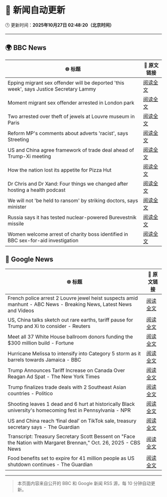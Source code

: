 # 🧠 新闻自动更新

🕒 更新时间：**2025年10月27日 02:48:20（北京时间）**

---

## 🌍 BBC News

| 🌐 标题 | 🔗 原文链接 |
|--------|-------------|
| Epping migrant sex offender will be deported 'this week', says Justice Secretary Lammy | [阅读全文](https://www.bbc.com/news/articles/cwyng49vv10o?at_medium=RSS&at_campaign=rss) |
| Moment migrant sex offender arrested in London park | [阅读全文](https://www.bbc.com/news/videos/c93dk58ev1do?at_medium=RSS&at_campaign=rss) |
| Two arrested over theft of jewels at Louvre museum in Paris | [阅读全文](https://www.bbc.com/news/articles/c2em38pdv0do?at_medium=RSS&at_campaign=rss) |
| Reform MP's comments about adverts 'racist', says Streeting | [阅读全文](https://www.bbc.com/news/articles/cd7rg7wjvgvo?at_medium=RSS&at_campaign=rss) |
| US and China agree framework of trade deal ahead of Trump-Xi meeting | [阅读全文](https://www.bbc.com/news/articles/c1lqj5lz4geo?at_medium=RSS&at_campaign=rss) |
| How the nation lost its appetite for Pizza Hut | [阅读全文](https://www.bbc.com/news/articles/cn97vdpv13wo?at_medium=RSS&at_campaign=rss) |
| Dr Chris and Dr Xand: Four things we changed after hosting a health podcast | [阅读全文](https://www.bbc.com/news/articles/c98nd0d61d0o?at_medium=RSS&at_campaign=rss) |
| We will not 'be held to ransom' by striking doctors, says minister | [阅读全文](https://www.bbc.com/news/articles/cqjwqll257do?at_medium=RSS&at_campaign=rss) |
| Russia says it has tested nuclear-powered Burevestnik missile | [阅读全文](https://www.bbc.com/news/articles/c0qp8ed877jo?at_medium=RSS&at_campaign=rss) |
| ​​Women welcome arrest of charity boss identified in BBC sex-for-aid investigation | [阅读全文](https://www.bbc.com/news/articles/cgkzg680j7lo?at_medium=RSS&at_campaign=rss) |

## 📰 Google News

| 🌐 标题 | 🔗 原文链接 |
|--------|-------------|
| French police arrest 2 Louvre jewel heist suspects amid manhunt - ABC News - Breaking News, Latest News and Videos | [阅读全文](https://news.google.com/rss/articles/CBMiqgFBVV95cUxOcmFsRHh1WEZOR3BDYmFrYjhna0hDenRXUjhEYVFwLXlzMmxEQ3NYRGNYYS1CMmNuOUlwVEphd2o4S2ViLXBEdW5vQ0ZGbTdzb1RJZ2pZNEZzQXp1dXdjR1BZSEdwZEQ2aDZETjVhTEtLOEc4X2JIX1FzazRENGh3OURDZGRPYnJTYU5BN1htTXlrVFg0UHJMX2lxazVSVkxOS0hkanZLZEgyZ9IBrwFBVV95cUxPYnJJUmEzX21zMV9LQmNDRmQzb185Z09qa1duRkFySWh1cFJPRUVvck5vVVgzYXgyMXM5MWhTYnNCRDJxNmZPck1PaGVyaWtuV3JTVnpXdzhlSFJLanV1bXJWeHdJaTRMV3lZYlBjNHo3V3YzYzAtVUdlNGhkcy1MX3M4cHpIVk5oaklrUjRLTjJ5OHJNZ2RqZXNPN01LejZEclJLUF9KaXRRSjdMVzM0?oc=5) |
| US, China talks sketch out rare earths, tariff pause for Trump and Xi to consider - Reuters | [阅读全文](https://news.google.com/rss/articles/CBMiwwFBVV95cUxQcTdoT1B6ejFjeFhvaF9vUVBIbWF5MDRScEI4Z2cyU0g0YUx2MzJmeTFXdTZSZnpwdXYtMkNEZnF5STN5b1lMQnA1aGNROHhwSHE2LUM4SHVVNlRCSnNoOG9sZmQwWVBBUnQ3VlBCVkdTekpDZTBzZnAxMEhwSEkxTWpTa1phMjRvdExOdmVnZnJNOHE4cmNPYUd0bDhsYmFVdGVJeGZJUFZqNlBSUlVnc0g4X08xY0s4TGkyVWx2Y3I2VkE?oc=5) |
| Meet all 37 White House ballroom donors funding the $300 million build - Fortune | [阅读全文](https://news.google.com/rss/articles/CBMipwFBVV95cUxNUVBwdi0tWTVVWmZzTWw3VVpOS2Y5eU9EN3lPTE1RbUpJY2dLS05wd21SVC1fR0s3eklTQTNNV0JZdEtBTXZKR0xQUVdPbEtlQ19iQXBMNzZNekZPcVp1VGJzWExNaEIwbVg1dmRxMXZvYkpMZWFQR1RBQnVWNnVzbVJQQWlpLWJQOTBuLUNDZUxKRDJIc09MTXdsdHQ4OUE5SWJhdVB2OA?oc=5) |
| Hurricane Melissa to intensify into Category 5 storm as it barrels towards Jamaica - BBC | [阅读全文](https://news.google.com/rss/articles/CBMiWkFVX3lxTE40dU5lbW5SYmhOMWZWWEl1U1locWk2ZjNDU2dta1IwSVhEeUVZeXA2TlBMR2g0S0FNR3lPWDFXaHZwVHZxQXRFY3hXemdEWDVDUEFRS3hlRWNWZ9IBX0FVX3lxTE1ldGlRMFZNRl9BSHpMcUNPd2w1S3NVVUJGNS02MW50dl90WkdkZzQ1T3NydDdVMXhReUJnbGY3T2V4ZTZuTXpXLW1CTlpVR2J2Znh5RXZ3NVJ3TU1JeHhV?oc=5) |
| Trump Announces Tariff Increase on Canada Over Reagan Ad Spat - The New York Times | [阅读全文](https://news.google.com/rss/articles/CBMiggFBVV95cUxOREZ2dF9QOGZnME9jQzBldEpqdE9MQVJmNXFDd1RNLWI4cE4weUhEOWs4R1luN0FOOThFTWdHc1hkQzlOMWNoVVZ6T3o5NlRLemEtVFJJcGxRV0RoZVJDS1FxQmM2OGJRMFBNU3RxVFRMT19XSmQ0MWJYRzNsWlN2NVl3?oc=5) |
| Trump finalizes trade deals with 2 Southeast Asian countries - Politico | [阅读全文](https://news.google.com/rss/articles/CBMijgFBVV95cUxOdURkOWM4end6bHc3a3BjLWlXS3ctTHlBajNYcHdfVzdHeVBwak9jLUFpMWV5ZDJsejNGcm5CZ2xad2FXemlENlVtSVdaVjNiMlpRSkJRU0w3bzQ0aEtsa1NWbGdtcVFYejdkbE01MTMybHlib0k4dGs2S19zOG14Z25DUC1oanpCZW1ZNjl3?oc=5) |
| Shooting leaves 1 dead and 6 hurt at historically Black university's homecoming fest in Pennsylvania - NPR | [阅读全文](https://news.google.com/rss/articles/CBMixwFBVV95cUxPZzFRZXNIS1pDcjdkaVREVWRzS0VXdFBwNG10Z3FocHFxcFl4ZndNZmZwV0t2dWZLMDQwOUdDTUhQSnAwak1CNjZJWFNabzloeDE1bWlqQWhWWGNGSldEOVU3cl9veng3c09zcU9SM1MxOFV2dXdqMktIRXR5bDdyWGdMR3pwYlBoSjFXcmh0T0RnUGxIVWVVc205UTc2YmNGTmhKRHdCNktIeTlMcWJJMUEzSXlLSnNaR3J2c2xtd3pHam9xb1hz?oc=5) |
| US and China reach ‘final deal’ on TikTok sale, treasury secretary says - The Guardian | [阅读全文](https://news.google.com/rss/articles/CBMijgFBVV95cUxPNjA5VDhDcnZvRE5VaGQ0ZnhfczE2ZC1GZFJNbm9xcWo2N1VZUnAzbnFUZ1BUVkJsa2gzODQ4LXdnYVhPeTZJOGtXM21zYlpzYm9vd3BLSm9jSFhkVllJcHhpRUladHdqOGcyZFFGQm9IZVVJR0xJXzU4U2Z5Wk1IaU93UWdsLXRFTFF1ME9R?oc=5) |
| Transcript: Treasury Secretary Scott Bessent on "Face the Nation with Margaret Brennan," Oct. 26, 2025 - CBS News | [阅读全文](https://news.google.com/rss/articles/CBMiogFBVV95cUxNZXdzT3gya084Tmd6dENoYmJwUUhvaVBmSHhqdU53WFJubU1lSWV2RXd0ZExiUWE2MURFWS1xNEEzQ2ZUUGNuUk1GQmtNX1owcEZfOE4zVUgzU3UtZy1abk15dkZ2ZW9oeUVfOHhVdENxTVpNcUZSVjdOUG1PX2dpTUlULUw3T0gxZ2dDWEc3UDQ2WXA0QlExVV9rUk9yZS1RbEHSAacBQVVfeXFMT3RHb3E2TDBBYXpJSmprUEJIcWFvVmV0Vm1BVXhDY08yTi03Q2wyckkzYzlwR0NwUnZ5MVp4S2NSbnBweFRBd09JbDZSc04wVGFEYmhobjUxek9XV1FrM2t4cGFaTk5FTkZFaDg3Wkt6UmR4M0tTeU1fdDUxbUMzWTB6WWt5RndrbkR3b1VVRUg5b21Jdno0VGZSRTcxZGl6V0cxVG5iMzg?oc=5) |
| Food benefits set to expire for 41 million people as US shutdown continues - The Guardian | [阅读全文](https://news.google.com/rss/articles/CBMihAFBVV95cUxQS1ZXTkk3WnlZUHR2am9FUklTYXF4RkRYOVNiaGlaVXU1bzZ0WEw2U3ZhTUxGWWU2dUNkOHozdUk2VHRCMERaNzZuVmlfbjBCS1NsbVQwWmcyLXBOb1VCWFVOYnNWeFJYRDJiWWxqVHg5ZlpzX0NXVWp3dkVpRzNadV9FaEg?oc=5) |

---
> 本页面内容来自公开的 BBC 和 Google 新闻 RSS 源，每 10 分钟自动更新。